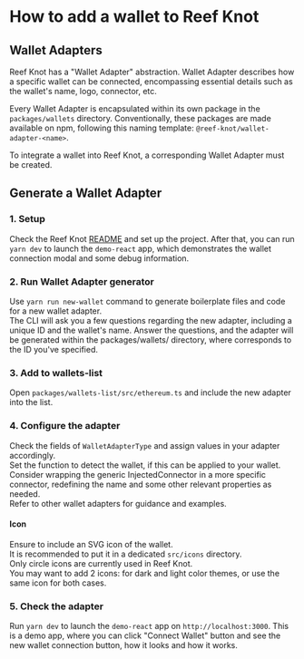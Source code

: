 # How to add a wallet to Reef Knot

## Wallet Adapters

Reef Knot has a "Wallet Adapter" abstraction.
Wallet Adapter describes how a specific wallet can be connected,
encompassing essential details such as the wallet's name, logo, connector, etc.  

Every Wallet Adapter is encapsulated within its own package in the `packages/wallets` directory.
Conventionally, these packages are made available on npm, following this naming template:
`@reef-knot/wallet-adapter-<name>`.

To integrate a wallet into Reef Knot, a corresponding Wallet Adapter must be created.

## Generate a Wallet Adapter

### 1. Setup
Check the Reef Knot [README](https://github.com/lidofinance/reef-knot/blob/main/README.md) and set up the project.
After that, you can run `yarn dev` to launch the `demo-react` app, which demonstrates the wallet connection modal and some debug information.

### 2. Run Wallet Adapter generator
Use `yarn run new-wallet` command to generate boilerplate files and code for a new wallet adapter.  
The CLI will ask you a few questions regarding the new adapter, including a unique ID and the wallet's name.
Answer the questions, and the adapter will be generated within the packages/wallets/<wallet-id> directory,
where <wallet-id> corresponds to the ID you've specified.

### 3. Add to wallets-list
Open `packages/wallets-list/src/ethereum.ts` and include the new adapter into the list. 

### 4. Configure the adapter
Check the fields of `WalletAdapterType` and assign values in your adapter accordingly.  
Set the function to detect the wallet, if this can be applied to your wallet.  
Consider wrapping the generic InjectedConnector in a more specific connector,
redefining the name and some other relevant properties as needed.  
Refer to other wallet adapters for guidance and examples.

#### Icon
Ensure to include an SVG icon of the wallet.  
It is recommended to put it in a dedicated `src/icons` directory.  
Only circle icons are currently used in Reef Knot.  
You may want to add 2 icons: for dark and light color themes, or use the same icon for both cases.

### 5. Check the adapter
Run `yarn dev` to launch the `demo-react` app on `http://localhost:3000`.
This is a demo app, where you can click "Connect Wallet" button and see
the new wallet connection button, how it looks and how it works.
